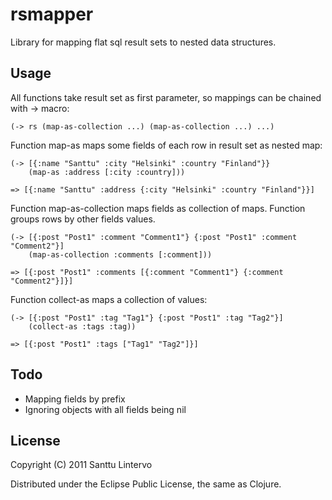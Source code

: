 # rsmapper

Library for mapping flat sql result sets to nested data structures.

## Usage

All functions take result set as first parameter, so mappings can be chained with -> macro:

	(-> rs (map-as-collection ...) (map-as-collection ...) ...)

Function map-as maps some fields of each row in result set as nested map:

	(-> [{:name "Santtu" :city "Helsinki" :country "Finland"}} 
	    (map-as :address [:city :country]))
	
	=> [{:name "Santtu" :address {:city "Helsinki" :country "Finland"}}]

Function map-as-collection maps fields as collection of maps. Function groups rows by other fields values.

	(-> [{:post "Post1" :comment "Comment1"} {:post "Post1" :comment "Comment2"}]
	    (map-as-collection :comments [:comment]))
	
	=> [{:post "Post1" :comments [{:comment "Comment1"} {:comment "Comment2"}]}]

Function collect-as maps a collection of values:

	(-> [{:post "Post1" :tag "Tag1"} {:post "Post1" :tag "Tag2"}]
	    (collect-as :tags :tag))

	=> [{:post "Post1" :tags ["Tag1" "Tag2"]}]

## Todo

- Mapping fields by prefix
- Ignoring objects with all fields being nil

## License

Copyright (C) 2011 Santtu Lintervo

Distributed under the Eclipse Public License, the same as Clojure.
